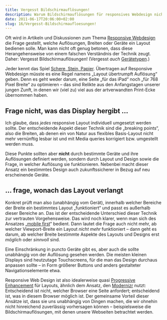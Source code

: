 ```yaml
---
title: Vergesst Bildschirmauflösungen!
description: Warum Bildschirmauflösungen für responsives Webdesign nicht maßgebend sein sollte
date: 2011-06-17T20:06:00+02:00
slug: 16/Vergesst-Bildschirmaufloesungen!
---
```


Oft wird in Artikeln und Diskussionen zum Thema [Responsive Webdesign](http://yellowled.de/plugin/tag/responsive) die Frage gestellt, welche Auflösungen, Breiten oder Geräte ein Layout bedienen solle. Man kann nicht oft genug betonen, dass diese Herangehensweise von einem falschen Verständnis der Technik zeugt. Daher: Vergesst Bildschirmauflösungen! (Vergesst _auch_ [Gerätetypen](http://yellowled.de/archiv/8/Responsive-Webdesign-Geraete-Agnostik.html).)

Jeder kennt das Spiel [Schere, Stein, Papier](http://de.wikipedia.org/wiki/Schere,_Stein,_Papier). Übertragen auf Responsive Webdesign müsste es eine Regel namens „Layout übertrumpft Auflösung“ geben. Denn es geht weder darum, eine Seite „für das iPad“ noch „für 768 Pixel Breite“ zu optimieren – das sind Relikte aus den Anfangstagen unserer jungen Zunft, in denen wir (viel zu) viel aus der artverwandten Print\-Ecke übernommen haben.

## Frage nicht, was das Display hergibt …

Ich glaube, dass _jedes_ responsive Layout individuell umgesetzt werden sollte. Der entscheidende Aspekt dieser Technik sind die „breaking points“, also die Breiten, ab denen ein von Natur aus flexibles Basis-Layout nicht mehr vernünftig lesbar ist und mit Media queries korrigiert bzw. umgestellt werden muss.

Diese Punkte sollten aber **nicht** durch bestimmte Geräte und ihre Auflösungen definiert werden, sondern durch Layout und Design sowie die Frage, in welcher Auflösung sie funktionieren. Nebenbei macht dieser Ansatz ein bestimmtes Design auch zukunftssicherer in Bezug auf neu erscheinende Geräte.

## … frage, wonach das Layout verlangt

Konkret prüft man also (unabhängig vom Gerät), innerhalb welcher Bereiche der Breite ein bestimmtes Layout „funktioniert“ und passt es außerhalb dieser Bereiche an. Das ist der entscheidende Unterschied dieser Technik zur vertrauten Vorgehensweise. Das wird noch klarer, wenn man sich des Ansatzes „[mobile first](http://www.lukew.com/ff/entry.asp?933)“ bedient. Dann lautet die Frage auch nicht mehr, ab welcher Viewport\-Breite ein Layout _nicht mehr_ funktioniert – dann geht es darum, ab welcher Breite bestimmte Aspekte des Layouts und Designs erst _möglich_ oder _sinnvoll_ sind.

Eine Einschränkung in puncto Geräte gibt es, aber auch die sollte unabhängig von der Auflösung gesehen werden. Die meisten kleinen Displays sind heutzutage Touchscreens, für die man das Design durchaus anpassen sollte – in Form größerer Buttons und anders gestalteter Navigationselemente etwa.

Responsive Web Design ist also idealerweise quasi [Progressive Enhancement](http://en.wikipedia.org/wiki/Progressive_enhancement) für Layouts, ähnlich dem Ansatz, den [Modernizr](http://modernizr.com) nutzt: Entscheidend ist nicht, welcher Browser eine Seite anfordert; entscheidend ist, was in diesem Browser möglich ist. Der gemeinsame Vorteil dieser Ansätze ist, dass sie uns unabhängig von Dingen machen, die wir ohnehin nicht hinreichend zuverlässig vorhersagen können – beispielsweise die Bildschirmauflösungen, mit denen unsere Webseiten betrachtet werden.
